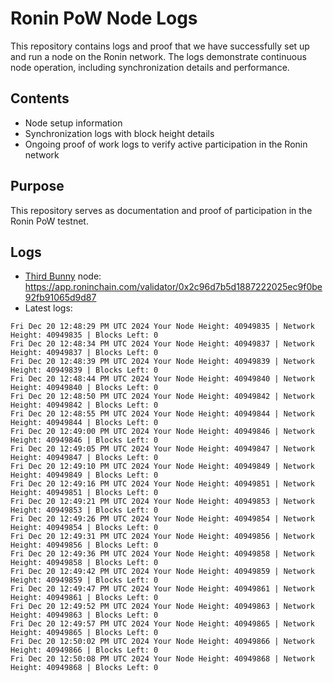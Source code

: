 # Ronin PoW Node Logs

This repository contains logs and proof that we have successfully set up and run a node on the Ronin network. The logs demonstrate continuous node operation, including synchronization details and performance.

## Contents

- Node setup information
- Synchronization logs with block height details
- Ongoing proof of work logs to verify active participation in the Ronin network

## Purpose

This repository serves as documentation and proof of participation in the Ronin PoW testnet.

## Logs

- [Third Bunny](https://thirdbunny.xyz/) node: https://app.roninchain.com/validator/0x2c96d7b5d1887222025ec9f0be92fb91065d9d87
- Latest logs:
```
Fri Dec 20 12:48:29 PM UTC 2024 Your Node Height: 40949835 | Network Height: 40949835 | Blocks Left: 0
Fri Dec 20 12:48:34 PM UTC 2024 Your Node Height: 40949837 | Network Height: 40949837 | Blocks Left: 0
Fri Dec 20 12:48:39 PM UTC 2024 Your Node Height: 40949839 | Network Height: 40949839 | Blocks Left: 0
Fri Dec 20 12:48:44 PM UTC 2024 Your Node Height: 40949840 | Network Height: 40949840 | Blocks Left: 0
Fri Dec 20 12:48:50 PM UTC 2024 Your Node Height: 40949842 | Network Height: 40949842 | Blocks Left: 0
Fri Dec 20 12:48:55 PM UTC 2024 Your Node Height: 40949844 | Network Height: 40949844 | Blocks Left: 0
Fri Dec 20 12:49:00 PM UTC 2024 Your Node Height: 40949846 | Network Height: 40949846 | Blocks Left: 0
Fri Dec 20 12:49:05 PM UTC 2024 Your Node Height: 40949847 | Network Height: 40949847 | Blocks Left: 0
Fri Dec 20 12:49:10 PM UTC 2024 Your Node Height: 40949849 | Network Height: 40949849 | Blocks Left: 0
Fri Dec 20 12:49:16 PM UTC 2024 Your Node Height: 40949851 | Network Height: 40949851 | Blocks Left: 0
Fri Dec 20 12:49:21 PM UTC 2024 Your Node Height: 40949853 | Network Height: 40949853 | Blocks Left: 0
Fri Dec 20 12:49:26 PM UTC 2024 Your Node Height: 40949854 | Network Height: 40949854 | Blocks Left: 0
Fri Dec 20 12:49:31 PM UTC 2024 Your Node Height: 40949856 | Network Height: 40949856 | Blocks Left: 0
Fri Dec 20 12:49:36 PM UTC 2024 Your Node Height: 40949858 | Network Height: 40949858 | Blocks Left: 0
Fri Dec 20 12:49:42 PM UTC 2024 Your Node Height: 40949859 | Network Height: 40949859 | Blocks Left: 0
Fri Dec 20 12:49:47 PM UTC 2024 Your Node Height: 40949861 | Network Height: 40949861 | Blocks Left: 0
Fri Dec 20 12:49:52 PM UTC 2024 Your Node Height: 40949863 | Network Height: 40949863 | Blocks Left: 0
Fri Dec 20 12:49:57 PM UTC 2024 Your Node Height: 40949865 | Network Height: 40949865 | Blocks Left: 0
Fri Dec 20 12:50:02 PM UTC 2024 Your Node Height: 40949866 | Network Height: 40949866 | Blocks Left: 0
Fri Dec 20 12:50:08 PM UTC 2024 Your Node Height: 40949868 | Network Height: 40949868 | Blocks Left: 0
```
